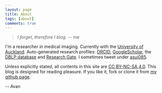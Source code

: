 ```yaml
---
layout: page
title: About
tags: [about]
comments: true
---
```


> *I forget, therefore I blog.* -- me

I'm a researcher in medical imaging. Currently with the [University of Auckland][avan-uoa]. Auto-generated research profiles: [ORCID][avan-orcid], [GoogleScholar][avan-gscholar], the [DBLP database][avan-dblp] and [Research Gate][avan-rgate]. I sometimes tweet under [asui085][avan-tweeter].

Unless explicitly stated, all contents in this site are [CC BY-NC-SA 4.0][lic]. This blog is designed for reading pleasure. If you like it, fork or clone it from [my github page](https://github.com/avansp/avansp.github.io).

-- Avan

[avan-uoa]: http://unidirectory.auckland.ac.nz/profile/a-suinesiaputra
[avan-gscholar]: http://scholar.google.co.nz/citations?user=av3jfhgAAAAJ&hl=en
[avan-dblp]: http://www.informatik.uni-trier.de/~ley/pers/hy/s/Suinesiaputra:Avan.html
[avan-rgate]: http://www.researchgate.net/profile/Avan_Suinesiaputra
[avan-orcid]: http://orcid.org/0000-0003-1165-458X
[avan-tweeter]: https://twitter.com/asui085
[lic]: http://creativecommons.org/licenses/by-nc-sa/4.0/
